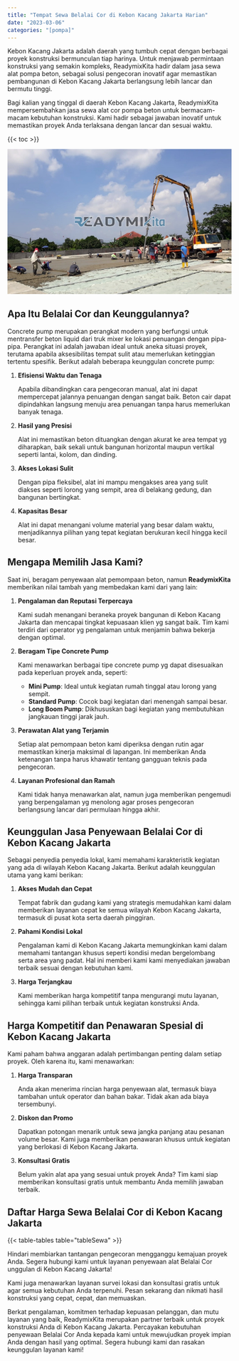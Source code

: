 ```yaml
---
title: "Tempat Sewa Belalai Cor di Kebon Kacang Jakarta Harian"
date: "2023-03-06"
categories: "[pompa]"
---
```


Kebon Kacang Jakarta adalah daerah yang tumbuh cepat dengan berbagai proyek konstruksi bermunculan tiap harinya. Untuk menjawab permintaan konstruksi yang semakin kompleks, ReadymixKita hadir dalam jasa sewa alat pompa beton, sebagai solusi pengecoran inovatif agar memastikan pembangunan di Kebon Kacang Jakarta berlangsung lebih lancar dan bermutu tinggi.

Bagi kalian yang tinggal di daerah Kebon Kacang Jakarta, ReadymixKita mempersembahkan jasa sewa alat cor pompa beton untuk bermacam-macam kebutuhan konstruksi. Kami hadir sebagai jawaban inovatif untuk memastikan proyek Anda terlaksana dengan lancar dan sesuai waktu.

{{< toc >}}

![Tempat Sewa Belalai Cor di Kebon Kacang Jakarta Harian](/images/pompa/sewa-pompa-11.jpg)

## Apa Itu Belalai Cor dan Keunggulannya?

Concrete pump merupakan perangkat modern yang berfungsi untuk mentransfer beton liquid dari truk mixer ke lokasi penuangan dengan pipa-pipa. Perangkat ini adalah jawaban ideal untuk aneka situasi proyek, terutama apabila aksesibilitas tempat sulit atau memerlukan ketinggian tertentu spesifik. Berikut adalah beberapa keunggulan concrete pump:

1. **Efisiensi Waktu dan Tenaga**

   Apabila dibandingkan cara pengecoran manual, alat ini dapat mempercepat jalannya penuangan dengan sangat baik. Beton cair dapat dipindahkan langsung menuju area penuangan tanpa harus memerlukan banyak tenaga.

2. **Hasil yang Presisi**

   Alat ini memastikan beton dituangkan dengan akurat ke area tempat yg diharapkan, baik sekali untuk bangunan horizontal maupun vertikal seperti lantai, kolom, dan dinding.

3. **Akses Lokasi Sulit**

   Dengan pipa fleksibel, alat ini mampu mengakses area yang sulit diakses seperti lorong yang sempit, area di belakang gedung, dan bangunan bertingkat.

4. **Kapasitas Besar**

   Alat ini dapat menangani volume material yang besar dalam waktu, menjadikannya pilihan yang tepat kegiatan berukuran kecil hingga kecil besar.

## Mengapa Memilih Jasa Kami?

Saat ini, beragam penyewaan alat pemompaan beton, namun **ReadymixKita** memberikan nilai tambah yang membedakan kami dari yang lain:

1. **Pengalaman dan Reputasi Terpercaya**

   Kami sudah menangani beraneka proyek bangunan di Kebon Kacang Jakarta dan mencapai tingkat kepuasaan klien yg sangat baik. Tim kami terdiri dari operator yg pengalaman untuk menjamin bahwa bekerja dengan optimal.

2. **Beragam Tipe Concrete Pump**

   Kami menawarkan berbagai tipe concrete pump yg dapat disesuaikan pada keperluan proyek anda, seperti:
   - **Mini Pump**: Ideal untuk kegiatan rumah tinggal atau lorong yang sempit.
   - **Standard Pump**: Cocok bagi kegiatan dari menengah sampai besar.
   - **Long Boom Pump**: Dikhususkan bagi kegiatan yang membutuhkan jangkauan tinggi jarak jauh.

3. **Perawatan Alat yang Terjamin**

   Setiap alat pemompaan beton kami diperiksa dengan rutin agar memastikan kinerja maksimal di lapangan. Ini memberikan Anda ketenangan tanpa harus khawatir tentang gangguan teknis pada pengecoran.

4. **Layanan Profesional dan Ramah**

   Kami tidak hanya menawarkan alat, namun juga memberikan pengemudi yang berpengalaman yg menolong agar proses pengecoran berlangsung lancar dari permulaan hingga akhir.

## Keunggulan Jasa Penyewaan Belalai Cor di Kebon Kacang Jakarta

Sebagai penyedia penyedia lokal, kami memahami karakteristik kegiatan yang ada di wilayah Kebon Kacang Jakarta. Berikut adalah keunggulan utama yang kami berikan:

1. **Akses Mudah dan Cepat**

   Tempat fabrik dan gudang kami yang strategis memudahkan kami dalam memberikan layanan cepat ke semua wilayah Kebon Kacang Jakarta, termasuk di pusat kota serta daerah pinggiran.

2. **Pahami Kondisi Lokal**

   Pengalaman kami di Kebon Kacang Jakarta memungkinkan kami dalam memahami tantangan khusus seperti kondisi medan bergelombang serta area yang padat. Hal ini memberi kami kami menyediakan jawaban terbaik sesuai dengan kebutuhan kami.

3. **Harga Terjangkau**

   Kami memberikan harga kompetitif tanpa mengurangi mutu layanan, sehingga kami pilihan terbaik untuk kegiatan konstruksi Anda.

## Harga Kompetitif dan Penawaran Spesial di Kebon Kacang Jakarta

Kami paham bahwa anggaran adalah pertimbangan penting dalam setiap proyek. Oleh karena itu, kami menawarkan:

1. **Harga Transparan**

   Anda akan menerima rincian harga penyewaan alat, termasuk biaya tambahan untuk operator dan bahan bakar. Tidak akan ada biaya tersembunyi.

2. **Diskon dan Promo**

   Dapatkan potongan menarik untuk sewa jangka panjang atau pesanan volume besar. Kami juga memberikan penawaran khusus untuk kegiatan yang berlokasi di Kebon Kacang Jakarta.

3. **Konsultasi Gratis**

   Belum yakin alat apa yang sesuai untuk proyek Anda? Tim kami siap memberikan konsultasi gratis untuk membantu Anda memilih jawaban terbaik.

## Daftar Harga Sewa Belalai Cor di Kebon Kacang Jakarta

{{< table-tables table="tableSewa" >}}

Hindari membiarkan tantangan pengecoran mengganggu kemajuan proyek Anda. Segera hubungi kami untuk layanan penyewaan alat Belalai Cor unggulan di Kebon Kacang Jakarta!

Kami juga menawarkan layanan survei lokasi dan konsultasi gratis untuk agar semua kebutuhan Anda terpenuhi. Pesan sekarang dan nikmati hasil konstruksi yang cepat, cepat, dan memuaskan.

Berkat pengalaman, komitmen terhadap kepuasan pelanggan, dan mutu layanan yang baik, ReadymixKita merupakan partner terbaik untuk proyek konstruksi Anda di Kebon Kacang Jakarta. Percayakan kebutuhan penyewaan Belalai Cor Anda kepada kami untuk mewujudkan proyek impian Anda dengan hasil yang optimal. Segera hubungi kami dan rasakan keunggulan layanan kami!